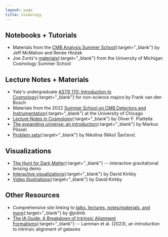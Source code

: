 ```yaml
---
layout: page
title: Cosmology
---
```


<!-- ## Textbooks -->

## Notebooks + Tutorials
- Materials from the [CMB Analysis Summer School](https://github.com/jeffmcm1977/CMBAnalysis_SummerSchool){:target="_blank"} by Jeff McMahon and Renée Hložek
- Joe Zuntz's [materials](https://github.com/joezuntz/michigan){:target="_blank"} from the University of Michigan Cosmology Summer School

## Lecture Notes + Materials 
- Yale's undergraduate [ASTR 170: Introduction to Cosmology](http://www.astro.yale.edu/vdbosch/Introduction_to_Cosmology.pdf){:target="_blank"} for non-science majors by Frank van den Bosch
- Materials from the 2022 [Summer School on CMB Detectors and Instrumentation](https://kicp-workshops.uchicago.edu/2022-CMB-SCHOOL/presentations.php){:target="_blank"} at the University of Chicago
- [Lecture Notes in Cosmology](https://arxiv.org/abs/1803.00070){:target="_blank"} by Oliver F. Piattella
- [The expanding universe: an introduction](https://arxiv.org/abs/1712.10315){:target="_blank"} by Markus Pössel
- [Problem sets](https://github.com/nikosarcevic/PhysicsProblemSets#astro){:target="_blank"} by Nikolina (Niko) Šarčević

## Visualizations
- [The Hunt for Dark Matter](https://gravitational-lensing.explored.info){:target="_blank"} -- interactive gravitational lensing demo
- [Interactive visualizations](https://dkirkby.github.io/cosmo-demo/){:target="_blank"} by David Kirkby
- [Video illustrations](https://www.youtube.com/playlist?list=PL7OMoi4OS2cxFlneU57--8iCOf6bESH9c){:target="_blank"} by David Kirkby

## Other Resources
- Comprehensive site linking to [talks, lectures, notes/materials, and more](https://jrdmb.netlify.app){:target="_blank"} by @jrdmb
- [The IA Guide: A Breakdown of Intrinsic Alignment Formalisms](https://arxiv.org/abs/2309.08605){:target="_blank"} -- Lamman et al. (2023), an introduction to intrinsic alignment of galaxies

